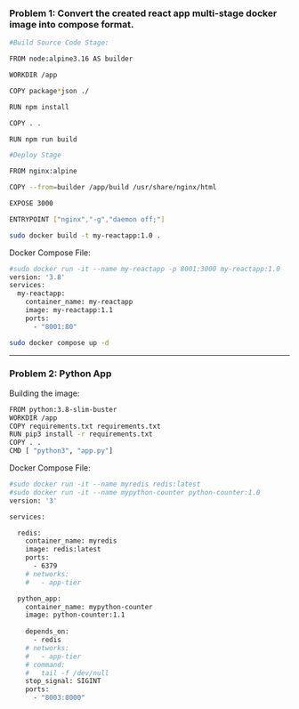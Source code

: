 ### Problem 1: Convert the created react app multi-stage docker image into compose format.
```bash
#Build Source Code Stage:

FROM node:alpine3.16 AS builder

WORKDIR /app

COPY package*json ./

RUN npm install

COPY . .

RUN npm run build

#Deploy Stage

FROM nginx:alpine

COPY --from=builder /app/build /usr/share/nginx/html

EXPOSE 3000

ENTRYPOINT ["nginx","-g","daemon off;"]

sudo docker build -t my-reactapp:1.0 .
```
Docker Compose File:
```bash
#sudo docker run -it --name my-reactapp -p 8001:3000 my-reactapp:1.0
version: '3.8'
services:
  my-reactapp:
    container_name: my-reactapp
    image: my-reactapp:1.1
    ports:
      - "8001:80"

sudo docker compose up -d
```
-----------------------------------------------
### Problem 2: Python App
Building the image:
```bash
FROM python:3.8-slim-buster
WORKDIR /app
COPY requirements.txt requirements.txt
RUN pip3 install -r requirements.txt
COPY . .
CMD [ "python3", "app.py"]
```
Docker Compose File:
```bash
#sudo docker run -it --name myredis redis:latest
#sudo docker run -it --name mypython-counter python-counter:1.0
version: '3'

services:

  redis:
    container_name: myredis
    image: redis:latest
    ports:
      - 6379
    # networks:
    #   - app-tier

  python_app:
    container_name: mypython-counter
    image: python-counter:1.1
      
    depends_on:
      - redis
    # networks:
    #   - app-tier
    # command:
    #   tail -f /dev/null
    stop_signal: SIGINT
    ports:
      - "8003:8000"
```
